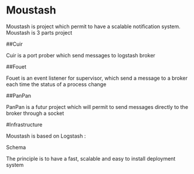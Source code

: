 Moustash
========

Moustash is project which permit to have a scalable notification system.
Moustash is 3 parts project

##Cuir

Cuir is a port prober which send messages to logstash broker

##Fouet

Fouet is an event listener for supervisor, which send a message to a broker each time the status of a process change

##PanPan

PanPan is a futur project which will permit to send messages directly to the broker through a socket

#Infrastructure

Moustash is based on Logstash :

Schema

The principle is to have a fast, scalable and easy to install deployment system
